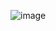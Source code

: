 ![image](https://github.com/rachitkumar-eng/OIBSIP/assets/72543910/c70c2d68-2885-413c-b7b0-a0214c35d3a1)

